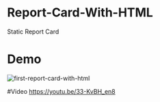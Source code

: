 # Report-Card-With-HTML
Static Report Card 



# Demo
![first-report-card-with-html](https://user-images.githubusercontent.com/110184797/181878290-45825450-f7ef-4964-8a8e-34f7e602a119.png)



#Video
https://youtu.be/33-KvBH_en8
